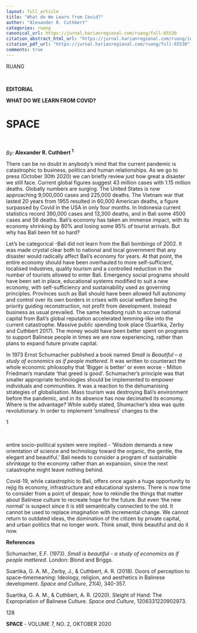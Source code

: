 ```yaml
---
layout: full_article
title: "What do We Learn from Covid?"
author: "Alexander R. Cuthbert"
categories: ruang
canonical_url: https://jurnal.harianregional.com/ruang/full-65530 
citation_abstract_html_url: "https://jurnal.harianregional.com/ruang/id-65530"
citation_pdf_url: "https://jurnal.harianregional.com/ruang/full-65530"  
comments: true
---
```


<div>
<p><span class="font3">RUANG</span></p>
</div><br clear="all">
<p><span class="font3" style="font-weight:bold;">EDITORIAL</span></p>
<p><span class="font3" style="font-weight:bold;">WHAT DO WE LEARN FROM COVID?</span></p>
<div><a name="caption1"></a>
<h1><a name="bookmark0"></a><span class="font3" style="font-weight:bold;"><a name="bookmark1"></a>SPACE</span></h1>
</div><br clear="all">
<p><span class="font2" style="font-style:italic;">By:</span><span class="font2" style="font-weight:bold;"> Alexander R. Cuthbert <sup>1</sup></span></p>
<p><span class="font4">There can be no doubt in anybody’s mind that the current pandemic is catastrophic to business, politics and human relationships. As we go to press (October 30th 2020) we can briefly review just how great a disaster we still face. Current global figures suggest 43 million cases with 1.15 million deaths. Globally numbers are surging. The United States is now approaching 9,000,000 cases and 225,000 deaths. The Vietnam war that lasted 20 years from 1955 resulted in 60,000 American deaths, a figure surpassed by Covid in the USA in only four months. In Indonesia current statistics record 390,000 cases and 13,300 deaths, and in Bali some 4500 cases and 56 deaths. Bali’s economy has taken an immense impact, with its economy shrinking by 80% and losing some 95% of tourist arrivals. But why has Bali been hit so hard?</span></p>
<p><span class="font4">Let’s be categorical -Bali did not learn from the Bali bombings of 2002. It was made crystal clear both to national and local government that any disaster would radically affect Bali’s economy for years. At that point, the entire economy should have been overhauled to more self-sufficient, localised industries, quality tourism and a controlled reduction in the number of tourists allowed to enter Bali. Emergency social programs should have been set in place, educational systems modified to suit a new economy, with self-sufficiency and sustainability used as governing principles. Provinces such as Bali should have been allowed full autonomy and control over its own borders in crises with social welfare being the priority guiding reconstruction, not profit from development. Instead business as usual prevailed. The same headlong rush to accrue national capital from Bali’s global reputation accelerated lemming-like into the current catastrophe. Massive public spending took place (Suartika, Zerby and Cuthbert 2017). The money would have been better spent on programs to support Balinese people in times we are now experiencing, rather than plans to expand future private capital.</span></p>
<p><span class="font4">In 1973 Ernst Schumacher published a book named </span><span class="font4" style="font-style:italic;">Small is Beautiful – a study of economics as if people mattered.</span><span class="font4"> It was written to counteract the whole economic philosophy that ‘Bigger is better’ or even worse - Milton Friedman’s mandate ‘that greed is good’. Schumacher’s principle was that smaller appropriate technologies should be implemented to empower individuals and communities. It was a reaction to the dehumanising strategies of globalisation. Mass tourism was destroying Bali’s environment before the pandemic, and in its absence has now decimated its economy. Where is the advantage? While subtly stated, Shumacher’s idea was quite revolutionary. In order to implement ‘smallness’ changes to the</span></p>
<div>
<p><span class="font0">1</span></p>
</div><br clear="all">
<p><span class="font4">entire socio-political system were implied - ‘Wisdom demands a new orientation of science and technology toward the organic, the gentle, the elegant and beautiful.’ Bali needs to consider a program of sustainable </span><span class="font4" style="font-style:italic;">shrinkage</span><span class="font4"> to the economy rather than an expansion, since the next catastrophe might leave nothing behind.</span></p>
<p><span class="font4">Covid-19, while catastrophic to Bali, offers once again a huge opportunity to rejig its economy, infrastructure and educational systems. There is now time to consider from a point of despair, how to rekindle the things that matter about Balinese culture to recreate hope for the future. But even ‘the new normal’ is suspect since it is still semantically connected to the old. It cannot be used to replace imagination with incremental change. We cannot return to outdated ideas, the domination of the citizen by private capital, and urban politics that no longer work. Think small, think beautiful and do it now.</span></p>
<p><span class="font4" style="font-weight:bold;">References</span></p>
<p><span class="font4">Schumacher, E.F. (1973). </span><span class="font4" style="font-style:italic;">Small is beautiful - a study of economics as if people mattered</span><span class="font4">. London: Blond and Briggs.</span></p>
<p><span class="font4">Suartika, G. A. M., Zerby, J., &amp;&nbsp;Cuthbert, A. R. (2018). Doors of perception to space–timemeaning: Ideology, religion, and aesthetics in Balinese development. </span><span class="font4" style="font-style:italic;">Space and Culture</span><span class="font4">, </span><span class="font4" style="font-style:italic;">21</span><span class="font4">(4), 340-357.</span></p>
<p><span class="font4">Suartika, G. A. M., &amp;&nbsp;Cuthbert, A. R. (2020). Sleight of Hand: The Expropriation of Balinese Culture. </span><span class="font4" style="font-style:italic;">Space and Culture</span><span class="font4">, 1206331220902973.</span></p>
<p><span class="font1">128</span></p>
<p><span class="font1" style="font-weight:bold;">SPACE </span><span class="font1">- VOLUME 7, NO. 2, OKTOBER 2020</span></p>